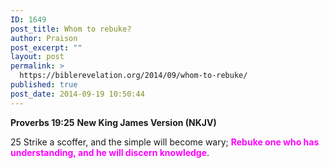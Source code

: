 ```yaml
---
ID: 1649
post_title: Whom to rebuke?
author: Praison
post_excerpt: ""
layout: post
permalink: >
  https://biblerevelation.org/2014/09/whom-to-rebuke/
published: true
post_date: 2014-09-19 10:50:44
---
```

<strong>Proverbs 19:25</strong>
<strong> New King James Version (NKJV)</strong>

25 Strike a scoffer, and the simple will become wary;
<span style="color: #ff00ff;"><strong>Rebuke one who has understanding, and he will discern knowledge</strong></span>.